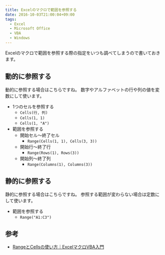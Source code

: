 ```yaml
---
title: Excelのマクロで範囲を参照する
date: 2016-10-03T21:00:04+09:00
tags:
  - Excel
  - Microsoft Office
  - VBA
  - Windows
---
```


Excelのマクロで範囲を参照する際の指定をいつも調べてしまうので書いておきます。

<!--more-->

## 動的に参照する

動的に参照する場合はこちらですね。
数字やアルファベットの行や列の値を変数にして使います。

* 1つのセルを参照する
  * `Cells(行, 列)`
  * `Cells(1, 1)`
  * `Cells(1, "A")`
* 範囲を参照する
  * 開始セル〜終了セル
      * `Range(Cells(1, 1), Cells(3, 3))`
  * 開始行〜終了行
      * `Range(Rows(1), Rows(3))`
  * 開始列〜終了列
      * `Range(Columns(1), Columns(3))`

## 静的に参照する

静的に参照する場合はこちらですね。
参照する範囲が変わらない場合は定数にして使います。

* 範囲を参照する
  * `Range("A1:C3")`

## 参考

* [RangeとCellsの使い方｜ExcelマクロVBA入門](http://excel-ubara.com/excelvba1/EXCELVBA311.html)
